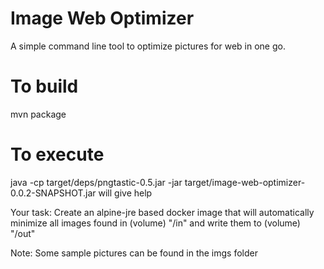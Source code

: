 # Image Web Optimizer

A simple command line tool to optimize pictures for web in one go.

# To build
mvn package

# To execute
java -cp target/deps/pngtastic-0.5.jar -jar target/image-web-optimizer-0.0.2-SNAPSHOT.jar 
will give help

Your task:
Create an alpine-jre based docker image that will automatically minimize all images found in (volume) "/in" and write them to (volume) "/out"

Note: Some sample pictures can be found in the imgs folder